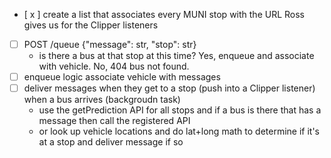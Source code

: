 - [ x ] create a list that associates every MUNI stop with the URL Ross gives us for the Clipper listeners
- [ ] POST /queue {"message": str, "stop": str}
  - is there a bus at that stop at this time? Yes, enqueue and associate with vehicle. No, 404 bus not found.
- [ ] enqueue logic associate vehicle with messages
- [ ] deliver messages when they get to a stop (push into a Clipper listener) when a bus arrives (backgroudn task)
  - use the getPrediction API for all stops and if a bus is there that has a message then call the registered API
  - or look up vehicle locations and do lat+long math to determine if it's at a stop and deliver message if so
